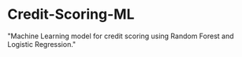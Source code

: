 # Credit-Scoring-ML
"Machine Learning model for credit scoring using Random Forest and Logistic Regression."
